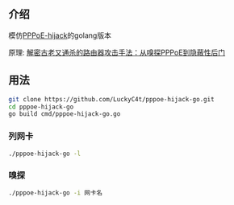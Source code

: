 ## 介绍

模仿[PPPoE-hijack](https://github.com/Karblue/PPPoE-hijack)的golang版本

原理: [解密古老又通杀的路由器攻击手法：从嗅探PPPoE到隐蔽性后门](http://www.freebuf.com/articles/wireless/163480.html)

## 用法

```bash
git clone https://github.com/LuckyC4t/pppoe-hijack-go.git
cd pppoe-hijack-go
go build cmd/pppoe-hijack-go.go
```

### 列网卡

```bash
./pppoe-hijack-go -l
```

### 嗅探

```bash
./pppoe-hijack-go -i 网卡名
```
